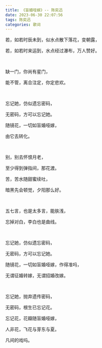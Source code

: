 ```yaml
---
title: 《盲婚哑嫁》-- 陈奕迅
date: 2023-06-30 22:07:56
tags: 陈奕迅
categories: 歌词
---
```


若，如若时辰未到，似水点散下落花，变朝露，

若，如若时来运到，水点经过瀑布，万人赞好。

    

缺一门，你尚有星门，

能不管，离合注定，你定悲欢。

    

忘记她，仿似遗忘密码， 

无密码，方可以忘记她。

随镜花，一切如盲婚哑嫁，

由它去转化。

    

别，别去怀恨月老，

至少得到弹指间，那花渡。

苦，苦水随甜蜜续吐，

暗黑先会顿觉，夕阳那么好。

    

五七言，也是太多言，能肤浅，

忘掉对白，李白也是曲线。

    

忘记她，仿似遗忘密码，

无密码，方可以忘记她。

随镜花，一切如盲婚哑嫁，作得准吗，

无谓征婚转嫁，无谓招婚改嫁。

    

忘记她，抛弃遗传密码，

无密码，根生已忘记花。

忘记花，花瓣随盲婚哑嫁，

人非花，飞花与芽东与夏。

凡间的戏吗。
